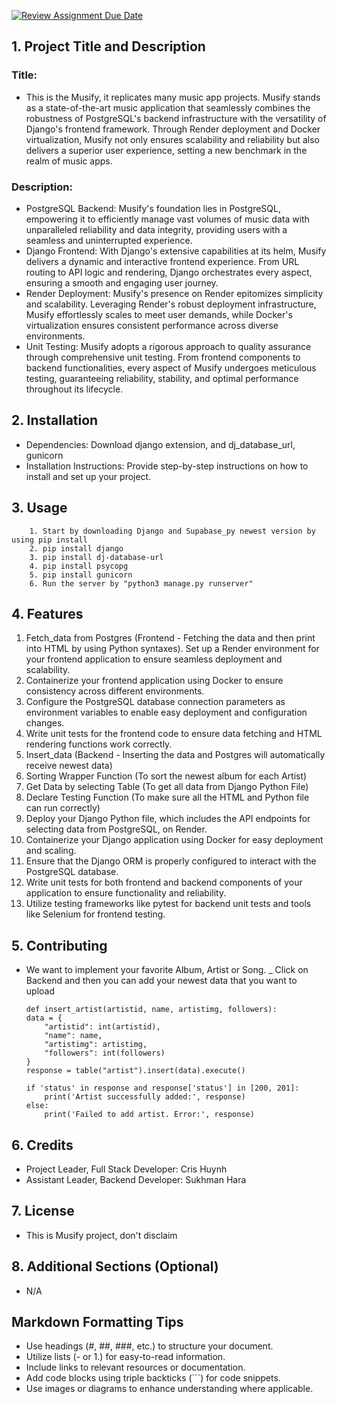 [![Review Assignment Due Date](https://classroom.github.com/assets/deadline-readme-button-24ddc0f5d75046c5622901739e7c5dd533143b0c8e959d652212380cedb1ea36.svg)](https://classroom.github.com/a/545oUMxH)

## 1. Project Title and Description
### Title:
+ This is the Musify, it replicates many music app projects. Musify stands as a state-of-the-art music application that seamlessly combines the robustness of PostgreSQL's backend infrastructure with the versatility of Django's frontend framework. Through Render deployment and Docker virtualization, Musify not only ensures scalability and reliability but also delivers a superior user experience, setting a new benchmark in the realm of music apps.

### Description: 
+ PostgreSQL Backend: Musify's foundation lies in PostgreSQL, empowering it to efficiently manage vast volumes of music data with unparalleled reliability and data integrity, providing users with a seamless and uninterrupted experience.
+ Django Frontend: With Django's extensive capabilities at its helm, Musify delivers a dynamic and interactive frontend experience. From URL routing to API logic and rendering, Django orchestrates every aspect, ensuring a smooth and engaging user journey.
+ Render Deployment: Musify's presence on Render epitomizes simplicity and scalability. Leveraging Render's robust deployment infrastructure, Musify effortlessly scales to meet user demands, while Docker's virtualization ensures consistent performance across diverse environments.
+ Unit Testing: Musify adopts a rigorous approach to quality assurance through comprehensive unit testing. From frontend components to backend functionalities, every aspect of Musify undergoes meticulous testing, guaranteeing reliability, stability, and optimal performance throughout its lifecycle.
## 2. Installation
- Dependencies: Download django extension, and dj_database_url, gunicorn
- Installation Instructions: Provide step-by-step instructions on how to install and set up your project.
## 3. Usage
        1. Start by downloading Django and Supabase_py newest version by using pip install
        2. pip install django
        3. pip install dj-database-url
        4. pip install psycopg
        5. pip install gunicorn
        6. Run the server by "python3 manage.py runserver"
## 4. Features
1. Fetch_data from Postgres (Frontend - Fetching the data and then print into HTML by using Python syntaxes). Set up a Render environment for your frontend application to ensure seamless deployment and scalability.
2. Containerize your frontend application using Docker to ensure consistency across different environments.
3. Configure the PostgreSQL database connection parameters as environment variables to enable easy deployment and configuration changes.
4. Write unit tests for the frontend code to ensure data fetching and HTML rendering functions work correctly.
5. Insert_data (Backend - Inserting the data and Postgres will automatically receive newest data)
6. Sorting Wrapper Function (To sort the newest album for each Artist)
7. Get Data by selecting Table (To get all data from Django Python File)
8. Declare Testing Function (To make sure all the HTML and Python file can run correctly)
9. Deploy your Django Python file, which includes the API endpoints for selecting data from PostgreSQL, on Render.
10. Containerize your Django application using Docker for easy deployment and scaling.
11. Ensure that the Django ORM is properly configured to interact with the PostgreSQL database.
12. Write unit tests for both frontend and backend components of your application to ensure functionality and reliability.
13. Utilize testing frameworks like pytest for backend unit tests and tools like Selenium for frontend testing.

## 5. Contributing
- We want to implement your favorite Album, Artist or Song. 
_ Click on Backend and then you can add your newest data that you want to upload
    
    ```
    def insert_artist(artistid, name, artistimg, followers):
    data = {
        "artistid": int(artistid),
        "name": name,
        "artistimg": artistimg, 
        "followers": int(followers)
    }
    response = table("artist").insert(data).execute()  

    if 'status' in response and response['status'] in [200, 201]:
        print('Artist successfully added:', response)
    else:
        print('Failed to add artist. Error:', response)
    ```
        
## 6. Credits
- Project Leader, Full Stack Developer: Cris Huynh
- Assistant Leader, Backend Developer: Sukhman Hara
## 7. License
- This is Musify project, don't disclaim 
## 8. Additional Sections (Optional)
- N/A

## Markdown Formatting Tips
  - Use headings (#, ##, ###, etc.) to structure your document.
  - Utilize lists (- or 1.) for easy-to-read information.
  - Include links to relevant resources or documentation.
  - Add code blocks using triple backticks (```) for code snippets.
  - Use images or diagrams to enhance understanding where applicable.
